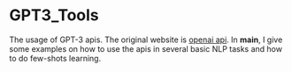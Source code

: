 # GPT3_Tools
The usage of GPT-3 apis. The original website is [openai api](https://openai.com/api/).
In **main**, I give some examples on how to use the apis in several basic NLP tasks and how to do few-shots learning.
